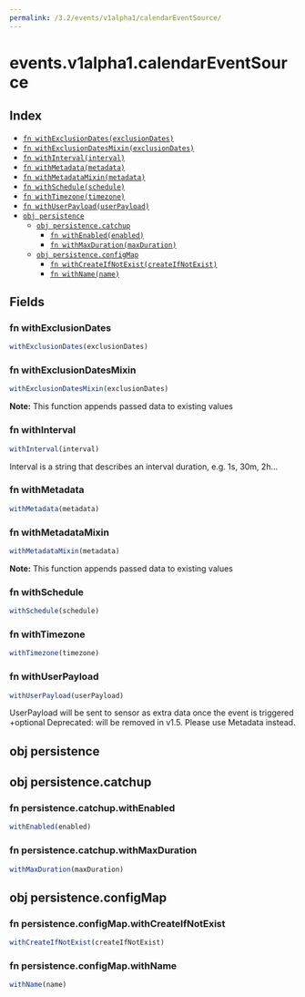 ```yaml
---
permalink: /3.2/events/v1alpha1/calendarEventSource/
---
```


# events.v1alpha1.calendarEventSource



## Index

* [`fn withExclusionDates(exclusionDates)`](#fn-withexclusiondates)
* [`fn withExclusionDatesMixin(exclusionDates)`](#fn-withexclusiondatesmixin)
* [`fn withInterval(interval)`](#fn-withinterval)
* [`fn withMetadata(metadata)`](#fn-withmetadata)
* [`fn withMetadataMixin(metadata)`](#fn-withmetadatamixin)
* [`fn withSchedule(schedule)`](#fn-withschedule)
* [`fn withTimezone(timezone)`](#fn-withtimezone)
* [`fn withUserPayload(userPayload)`](#fn-withuserpayload)
* [`obj persistence`](#obj-persistence)
  * [`obj persistence.catchup`](#obj-persistencecatchup)
    * [`fn withEnabled(enabled)`](#fn-persistencecatchupwithenabled)
    * [`fn withMaxDuration(maxDuration)`](#fn-persistencecatchupwithmaxduration)
  * [`obj persistence.configMap`](#obj-persistenceconfigmap)
    * [`fn withCreateIfNotExist(createIfNotExist)`](#fn-persistenceconfigmapwithcreateifnotexist)
    * [`fn withName(name)`](#fn-persistenceconfigmapwithname)

## Fields

### fn withExclusionDates

```ts
withExclusionDates(exclusionDates)
```



### fn withExclusionDatesMixin

```ts
withExclusionDatesMixin(exclusionDates)
```



**Note:** This function appends passed data to existing values

### fn withInterval

```ts
withInterval(interval)
```

Interval is a string that describes an interval duration, e.g. 1s, 30m, 2h...

### fn withMetadata

```ts
withMetadata(metadata)
```



### fn withMetadataMixin

```ts
withMetadataMixin(metadata)
```



**Note:** This function appends passed data to existing values

### fn withSchedule

```ts
withSchedule(schedule)
```



### fn withTimezone

```ts
withTimezone(timezone)
```



### fn withUserPayload

```ts
withUserPayload(userPayload)
```

UserPayload will be sent to sensor as extra data once the event is triggered
+optional
Deprecated: will be removed in v1.5. Please use Metadata instead.

## obj persistence



## obj persistence.catchup



### fn persistence.catchup.withEnabled

```ts
withEnabled(enabled)
```



### fn persistence.catchup.withMaxDuration

```ts
withMaxDuration(maxDuration)
```



## obj persistence.configMap



### fn persistence.configMap.withCreateIfNotExist

```ts
withCreateIfNotExist(createIfNotExist)
```



### fn persistence.configMap.withName

```ts
withName(name)
```

